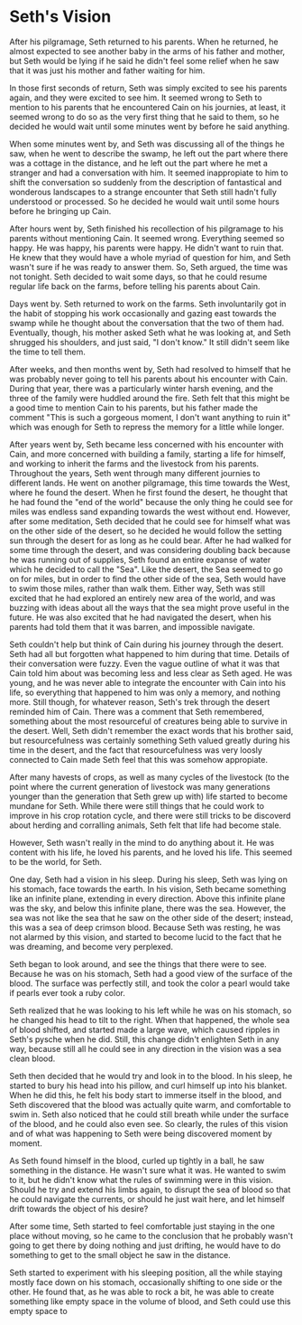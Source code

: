 # Seth's Vision

After his pilgramage, Seth returned to his parents. When he returned, he almost
expected to see another baby in the arms of his father and mother, but Seth
would be lying if he said he didn't feel some relief when he saw that it was
just his mother and father waiting for him.

In those first seconds of return, Seth was simply excited to see his parents
again, and they were excited to see him. It seemed wrong to Seth to mention to
his parents that he encountered Cain on his journies, at least, it seemed wrong
to do so as the very first thing that he said to them, so he decided he would
wait until some minutes went by before he said anything.

When some minutes went by, and Seth was discussing all of the things he saw,
when he went to describe the swamp, he left out the part where there was a
cottage in the distance, and he left out the part where he met a stranger and
had a conversation with him. It seemed inappropiate to him to shift the
conversation so suddenly from the description of fantastical and wonderous
landscapes to a strange encounter that Seth still hadn't fully understood or
processed. So he decided he would wait until some hours before he bringing up
Cain.

After hours went by, Seth finished his recollection of his pilgramage to his
parents without mentioning Cain. It seemed wrong. Everything seemed so happy.
He was happy, his parents were happy. He didn't want to ruin that. He knew that
they would have a whole myriad of question for him, and Seth wasn't sure if he
was ready to answer them. So, Seth argued, the time was not tonight. Seth
decided to wait some days, so that he could resume regular life back on the
farms, before telling his parents about Cain.

Days went by. Seth returned to work on the farms. Seth involuntarily got in the
habit of stopping his work occasionally and gazing east towards the swamp while
he thought about the conversation that the two of them had. Eventually, though,
his mother asked Seth what he was looking at, and Seth shrugged his shoulders,
and just said, "I don't know." It still didn't seem like the time to tell them.

After weeks, and then months went by, Seth had resolved to himself that he was
probably never going to tell his parents about his encounter with Cain. During
that year, there was a particularly winter harsh evening, and the three of
the family were huddled around the fire. Seth felt that this might be a good
time to mention Cain to his parents, but his father made the comment "This is
such a gorgeous moment, I don't want anything to ruin it" which was enough for
Seth to repress the memory for a little while longer.

After years went by, Seth became less concerned with his encounter with Cain,
and more concerned with building a family, starting a life for himself, and
working to inherit the farms and the livestock from his parents. Throughout the
years, Seth went through many different journies to different lands. He went on
another pilgramage, this time towards the West, where he found the desert. When
he first found the desert, he thought that he had found the "end of the world"
because the only thing he could see for miles was endless sand expanding
towards the west without end. However, after some meditation, Seth decided that
he could see for himself what was on the other side of the desert, so he
decided he would follow the setting sun through the desert for as long as he
could bear. After he had walked for some time through the desert, and was
considering doubling back because he was running out of supplies, Seth found an
entire expanse of water which he decided to call the "Sea". Like the desert,
the Sea seemed to go on for miles, but in order to find the other side of the
sea, Seth would have to swim those miles, rather than walk them. Either way,
Seth was still excited that he had explored an entirely new area of the world,
and was buzzing with ideas about all the ways that the sea might prove useful
in the future. He was also excited that he had navigated the desert, when his
parents had told them that it was barren, and impossible navigate.

Seth couldn't help but think of Cain during his journey through the desert.
Seth had all but forgotten what happened to him during that time. Details of
their conversation were fuzzy. Even the vague outline of what it was that Cain
told him about was becoming less and less clear as Seth aged. He was young, and
he was never able to integrate the encounter with Cain into his life, so
everything that happened to him was only a memory, and nothing more. Still
though, for whatever reason, Seth's trek through the desert reminded him of
Cain. There was a comment that Seth remembered, something about the most
resourceful of creatures being able to survive in the desert. Well, Seth didn't
remember the exact words that his brother said, but resourcefulness was
certainly something Seth valued greatly during his time in the desert, and the
fact that resourcefulness was very loosly connected to Cain made Seth feel that
this was somehow appropiate.

After many havests of crops, as well as many cycles of the livestock (to
the point where the current generation of livestock was many generations
younger than the generation that Seth grew up with) life started to become
mundane for Seth. While there were still things that he could work to improve
in his crop rotation cycle, and there were still tricks to be discoverd about
herding and corralling animals, Seth felt that life had become stale.

However, Seth wasn't really in the mind to do anything about it. He was content
with his life, he loved his parents, and he loved his life. This seemed to be
the world, for Seth.

One day, Seth had a vision in his sleep. During his sleep, Seth was lying on
his stomach, face towards the earth. In his vision, Seth became something
like an infinite plane, extending in every direction. Above this infinite
plane was the sky, and below this infinite plane, there was the sea. However,
the sea was not like the sea that he saw on the other side of the desert;
instead, this was a sea of deep crimson blood. Because Seth was resting, he was
not alarmed by this vision, and started to become lucid to the fact that he was
dreaming, and become very perplexed.

Seth began to look around, and see the things that there were to see. Because
he was on his stomach, Seth had a good view of the surface of the blood. The
surface was perfectly still, and took the color a pearl would take if pearls
ever took a ruby color.

Seth realized that he was looking to his left while he was on his stomach, so
he changed his head to tilt to the right. When that happened, the whole sea of
blood shifted, and started made a large wave, which caused ripples in Seth's
pysche when he did. Still, this change didn't enlighten Seth in any way,
because still all he could see in any direction in the vision was a sea clean
blood.

Seth then decided that he would try and look in to the blood. In his sleep, he
started to bury his head into his pillow, and curl himself up into his blanket.
When he did this, he felt his body start to immerse itself in the blood, and
Seth discovered that the blood was actually quite warm, and comfortable to swim
in. Seth also noticed that he could still breath while under the surface of the
blood, and he could also even see. So clearly, the rules of this vision and of
what was happening to Seth were being discovered moment by moment.

As Seth found himself in the blood, curled up tightly in a ball, he saw
something in the distance. He wasn't sure what it was. He wanted to swim to it,
but he didn't know what the rules of swimming were in this vision. Should he
try and extend his limbs again, to disrupt the sea of blood so that he could
navigate the currents, or should he just wait here, and let himself drift
towards the object of his desire?

After some time, Seth started to feel comfortable just staying in the one place
without moving, so he came to the conclusion that he probably wasn't going to
get there by doing nothing and just drifting, he would have to do something to
get to the small object he saw in the distance.

Seth started to experiment with his sleeping position, all the while staying
mostly face down on his stomach, occasionally shifting to one side or the
other. He found that, as he was able to rock a bit, he was able to create
something like empty space in the volume of blood, and Seth could use this
empty space to 
